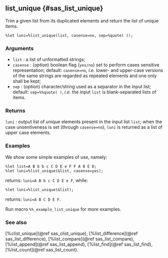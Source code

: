 ## list_unique {#sas_list_unique}
Trim a given list from its duplicated elements and return the list of unique items.

	%let luni=%list_unique(list, casense=no, sep=%quote( ));

### Arguments
* `list` : a list of unformatted strings;
* `casense` : (_option_) boolean flag (`yes/no`) set to perform cases sensitive representation; default:
	`casense=no`, _i.e._ lower- and upper-case versions of the same strings are regarded as repeated 
	elements and one only shall be kept;
* `sep` : (_option_) character/string used as a separator in the input list; default: `sep=%%quote( )`, 
	_i.e._ the input `list` is blank-separated lists of items.
 
### Returns
`luni` : output list of unique elements present in the input list `list`; when the case unsentiveness is
	set (through `casense=no`), `luni` is returned as a list of upper case elements.

### Examples
We show some simple examples of use, namely: 

	%let list=A B b b c C D E e F F A B E D;
	%let luni=%list_unique(&list, casense=yes);
	
returns: `luni=A B b c C D E e F`, while:

	%let luni=%list_unique(&list);
	
returns: `luni=A B C D E F`.

Run macro `%%_example_list_unique` for more examples.

### See also
[%clist_unique](@ref sas_clist_unique), [%list_difference](@ref sas_list_difference), [%list_compare](@ref sas_list_compare), 
[%list_append](@ref sas_list_append), [%list_find](@ref sas_list_find), [%list_count](@ref sas_list_count).

